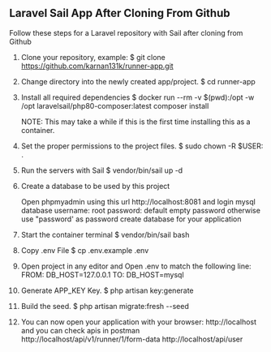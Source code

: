 Laravel Sail App After Cloning From Github
------------------------------------------
Follow these steps for a Laravel repository with Sail after cloning from Github

1. Clone your repository, example:
$ git clone https://github.com/karnan131k/runner-app.git

2. Change directory into the newly created app/project.
$ cd runner-app

3. Install all required dependencies
$ docker run --rm -v $(pwd):/opt -w /opt laravelsail/php80-composer:latest composer install

    NOTE: This may take a while if this is the first time installing this as a container.

4. Set the proper permissions to the project files.
$ sudo chown -R $USER: .

5. Run the servers with Sail
$ vendor/bin/sail up -d

6. Create a database to be used by this project 

    Open phpmyadmin using  this url http://localhost:8081 and login mysql database
        username: root
        password: default empty password otherwise use "password' as password
    create database for your application 

7. Start the container terminal
$ vendor/bin/sail bash

8. Copy .env File
$ cp .env.example .env

9. Open project in any editor and Open .env to match the following line:
FROM: DB_HOST=127.0.0.1
TO: DB_HOST=mysql

10. Generate APP_KEY Key.
$ php artisan key:generate

11. Build the seed.
$ php artisan migrate:fresh --seed

12. You can now open your application with your browser: http://localhost and you can check apis in postman
     http://localhost/api/v1/runner/1/form-data
     http://localhost/api/user
